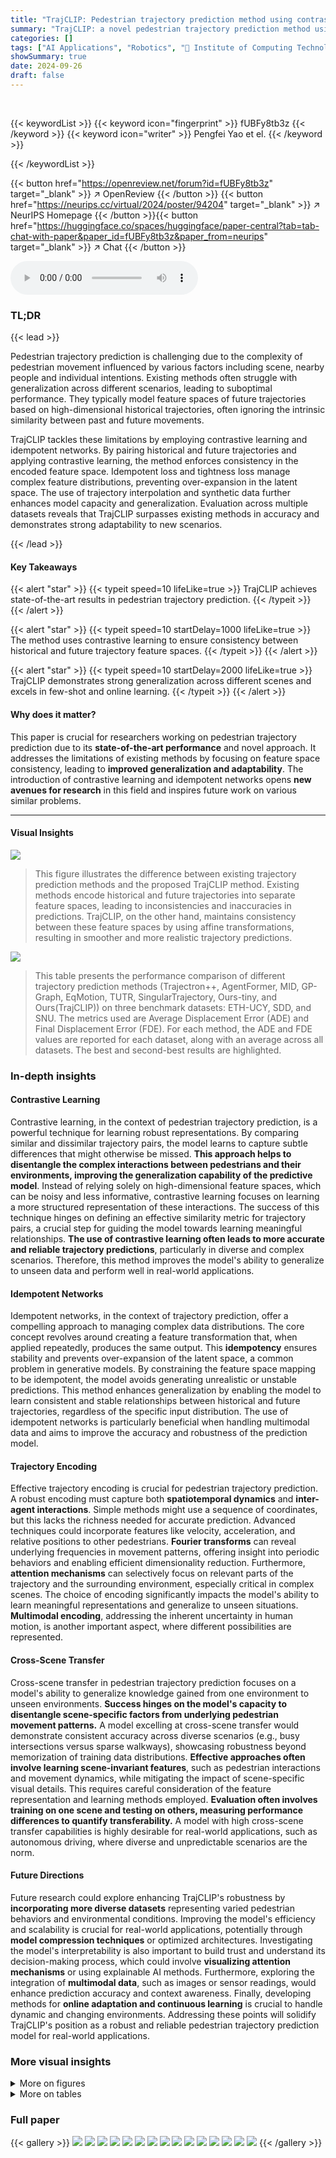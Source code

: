 ```yaml
---
title: "TrajCLIP: Pedestrian trajectory prediction method using contrastive learning and idempotent networks"
summary: "TrajCLIP: a novel pedestrian trajectory prediction method using contrastive learning and idempotent networks to achieve state-of-the-art performance and enhance generalization across diverse scenarios..."
categories: []
tags: ["AI Applications", "Robotics", "🏢 Institute of Computing Technology, University of Chinese Academy of Sciences",]
showSummary: true
date: 2024-09-26
draft: false
---
```


<br>

{{< keywordList >}}
{{< keyword icon="fingerprint" >}} fUBFy8tb3z {{< /keyword >}}
{{< keyword icon="writer" >}} Pengfei Yao et el. {{< /keyword >}}
 
{{< /keywordList >}}

{{< button href="https://openreview.net/forum?id=fUBFy8tb3z" target="_blank" >}}
↗ OpenReview
{{< /button >}}
{{< button href="https://neurips.cc/virtual/2024/poster/94204" target="_blank" >}}
↗ NeurIPS Homepage
{{< /button >}}{{< button href="https://huggingface.co/spaces/huggingface/paper-central?tab=tab-chat-with-paper&paper_id=fUBFy8tb3z&paper_from=neurips" target="_blank" >}}
↗ Chat
{{< /button >}}



<audio controls>
    <source src="https://ai-paper-reviewer.com/fUBFy8tb3z/podcast.wav" type="audio/wav">
    Your browser does not support the audio element.
</audio>


### TL;DR


{{< lead >}}

Pedestrian trajectory prediction is challenging due to the complexity of pedestrian movement influenced by various factors including scene, nearby people and individual intentions. Existing methods often struggle with generalization across different scenarios, leading to suboptimal performance. They typically model feature spaces of future trajectories based on high-dimensional historical trajectories, often ignoring the intrinsic similarity between past and future movements.

TrajCLIP tackles these limitations by employing contrastive learning and idempotent networks. By pairing historical and future trajectories and applying contrastive learning, the method enforces consistency in the encoded feature space. Idempotent loss and tightness loss manage complex feature distributions, preventing over-expansion in the latent space.  The use of trajectory interpolation and synthetic data further enhances model capacity and generalization. Evaluation across multiple datasets reveals that TrajCLIP surpasses existing methods in accuracy and demonstrates strong adaptability to new scenarios.

{{< /lead >}}


#### Key Takeaways

{{< alert "star" >}}
{{< typeit speed=10 lifeLike=true >}} TrajCLIP achieves state-of-the-art results in pedestrian trajectory prediction. {{< /typeit >}}
{{< /alert >}}

{{< alert "star" >}}
{{< typeit speed=10 startDelay=1000 lifeLike=true >}} The method uses contrastive learning to ensure consistency between historical and future trajectory feature spaces. {{< /typeit >}}
{{< /alert >}}

{{< alert "star" >}}
{{< typeit speed=10 startDelay=2000 lifeLike=true >}} TrajCLIP demonstrates strong generalization across different scenes and excels in few-shot and online learning. {{< /typeit >}}
{{< /alert >}}

#### Why does it matter?
This paper is crucial for researchers working on pedestrian trajectory prediction due to its **state-of-the-art performance** and novel approach.  It addresses the limitations of existing methods by focusing on feature space consistency, leading to **improved generalization and adaptability**. The introduction of contrastive learning and idempotent networks opens **new avenues for research** in this field and inspires future work on various similar problems.

------
#### Visual Insights



![](https://ai-paper-reviewer.com/fUBFy8tb3z/figures_0_1.jpg)

> This figure illustrates the difference between existing trajectory prediction methods and the proposed TrajCLIP method. Existing methods encode historical and future trajectories into separate feature spaces, leading to inconsistencies and inaccuracies in predictions.  TrajCLIP, on the other hand, maintains consistency between these feature spaces by using affine transformations, resulting in smoother and more realistic trajectory predictions.





![](https://ai-paper-reviewer.com/fUBFy8tb3z/tables_7_1.jpg)

> This table presents the performance comparison of different trajectory prediction methods (Trajectron++, AgentFormer, MID, GP-Graph, EqMotion, TUTR, SingularTrajectory, Ours-tiny, and Ours(TrajCLIP)) on three benchmark datasets: ETH-UCY, SDD, and SNU.  The metrics used are Average Displacement Error (ADE) and Final Displacement Error (FDE).  For each method, the ADE and FDE values are reported for each dataset, along with an average across all datasets.  The best and second-best results are highlighted.





### In-depth insights


#### Contrastive Learning
Contrastive learning, in the context of pedestrian trajectory prediction, is a powerful technique for learning robust representations.  By comparing similar and dissimilar trajectory pairs, the model learns to capture subtle differences that might otherwise be missed. **This approach helps to disentangle the complex interactions between pedestrians and their environments, improving the generalization capability of the predictive model**.  Instead of relying solely on high-dimensional feature spaces, which can be noisy and less informative, contrastive learning focuses on learning a more structured representation of these interactions. The success of this technique hinges on defining an effective similarity metric for trajectory pairs, a crucial step for guiding the model towards learning meaningful relationships.  **The use of contrastive learning often leads to more accurate and reliable trajectory predictions**, particularly in diverse and complex scenarios. Therefore, this method improves the model's ability to generalize to unseen data and perform well in real-world applications.

#### Idempotent Networks
Idempotent networks, in the context of trajectory prediction, offer a compelling approach to managing complex data distributions.  The core concept revolves around creating a feature transformation that, when applied repeatedly, produces the same output.  This **idempotency** ensures stability and prevents over-expansion of the latent space, a common problem in generative models. By constraining the feature space mapping to be idempotent, the model avoids generating unrealistic or unstable predictions. This method enhances generalization by enabling the model to learn consistent and stable relationships between historical and future trajectories, regardless of the specific input distribution. The use of idempotent networks is particularly beneficial when handling multimodal data and aims to improve the accuracy and robustness of the prediction model.

#### Trajectory Encoding
Effective trajectory encoding is crucial for pedestrian trajectory prediction.  A robust encoding must capture both **spatiotemporal dynamics** and **inter-agent interactions**.  Simple methods might use a sequence of coordinates, but this lacks the richness needed for accurate prediction.  Advanced techniques could incorporate features like velocity, acceleration, and relative positions to other pedestrians.  **Fourier transforms** can reveal underlying frequencies in movement patterns, offering insight into periodic behaviors and enabling efficient dimensionality reduction.  Furthermore, **attention mechanisms** can selectively focus on relevant parts of the trajectory and the surrounding environment, especially critical in complex scenes. The choice of encoding significantly impacts the model's ability to learn meaningful representations and generalize to unseen situations.  **Multimodal encoding**, addressing the inherent uncertainty in human motion, is another important aspect, where different possibilities are represented.

#### Cross-Scene Transfer
Cross-scene transfer in pedestrian trajectory prediction focuses on a model's ability to generalize knowledge gained from one environment to unseen environments.  **Success hinges on the model's capacity to disentangle scene-specific factors from underlying pedestrian movement patterns.**  A model excelling at cross-scene transfer would demonstrate consistent accuracy across diverse scenarios (e.g., busy intersections versus sparse walkways), showcasing robustness beyond memorization of training data distributions.  **Effective approaches often involve learning scene-invariant features**, such as pedestrian interactions and movement dynamics, while mitigating the impact of scene-specific visual details. This requires careful consideration of the feature representation and learning methods employed.  **Evaluation often involves training on one scene and testing on others, measuring performance differences to quantify transferability.**  A model with high cross-scene transfer capabilities is highly desirable for real-world applications, such as autonomous driving, where diverse and unpredictable scenarios are the norm.

#### Future Directions
Future research could explore enhancing TrajCLIP's robustness by **incorporating more diverse datasets** representing varied pedestrian behaviors and environmental conditions.  Improving the model's efficiency and scalability is crucial for real-world applications, potentially through **model compression techniques** or optimized architectures. Investigating the model's interpretability is also important to build trust and understand its decision-making process, which could involve **visualizing attention mechanisms** or using explainable AI methods. Furthermore, exploring the integration of **multimodal data**, such as images or sensor readings, would enhance prediction accuracy and context awareness. Finally, developing methods for **online adaptation and continuous learning** is crucial to handle dynamic and changing environments.  Addressing these points will solidify TrajCLIP's position as a robust and reliable pedestrian trajectory prediction model for real-world applications.


### More visual insights

<details>
<summary>More on figures
</summary>


![](https://ai-paper-reviewer.com/fUBFy8tb3z/figures_1_1.jpg)

> This figure illustrates the difference between existing trajectory prediction methods and the proposed TrajCLIP method. Existing methods map historical and future trajectories into different feature spaces, leading to discontinuities in predicted trajectories. In contrast, TrajCLIP maps them into the same feature space, ensuring spatio-temporal continuity and smoother trajectory predictions.


![](https://ai-paper-reviewer.com/fUBFy8tb3z/figures_3_1.jpg)

> This figure presents the overall architecture of the TrajCLIP model, highlighting its four main components: the Trajectory Encoder, the CLIP Pairing Learning module, the Trajectory Manifold Predictor, and the Trajectory Manifold Decoder.  The Trajectory Encoder processes both historical and future trajectories, extracting Spatio-Temporal Interaction Features (STIF) and Scene-Agent Interaction Features (SAIF). The CLIP Pairing Learning module uses contrastive learning to ensure consistency between the feature spaces of historical and future trajectories. The Trajectory Manifold Predictor employs idempotent and tightness loss functions to map historical trajectory features onto a manifold representing the distribution of future trajectories. Finally, the Trajectory Manifold Decoder generates the predicted future trajectory based on this manifold. The figure illustrates the data flow and the interactions between these components, clearly showing how historical and future trajectory features are processed and used to predict future trajectories.


![](https://ai-paper-reviewer.com/fUBFy8tb3z/figures_4_1.jpg)

> This figure illustrates the architecture of two feature extractors used in the TrajCLIP model: Spatio-Temporal Interaction Feature (STIF) and Scene-Agent Interaction Feature (SAIF).  The STIF processes trajectory data in the time domain, incorporating position, velocity, acceleration, and agent sequences.  Agent-aware attention mechanisms are used to capture interactions between agents. The SAIF operates in the frequency domain, using Fast Fourier Transforms (FFT) to extract scene-agent interaction information. A Butterworth filter is applied to separate high and low-frequency components before inverse FFT (IFFT) to obtain the final features. Self-attention is used to aggregate agent information. Both feature extractors aim to provide comprehensive representations of trajectory dynamics.


![](https://ai-paper-reviewer.com/fUBFy8tb3z/figures_5_1.jpg)

> This figure illustrates the adjacent point interpolation algorithm used for data augmentation.  It shows how new data points (blue circles) are interpolated between existing trajectory points (black circles) based on the vectors formed by consecutive points. The algorithm considers the relative positions of these vectors to determine the appropriate interpolation method, resulting in a more representative and complex distribution of trajectories for model training.


![](https://ai-paper-reviewer.com/fUBFy8tb3z/figures_5_2.jpg)

> This figure shows the overall framework of the TrajCLIP model, which consists of four main parts: a trajectory encoder, a CLIP pairing learning module, a trajectory manifold predictor, and a trajectory manifold decoder.  The trajectory encoder processes both historical and future trajectories, extracting spatio-temporal and scene-agent interaction features. The CLIP pairing learning module enforces consistency between the feature spaces of historical and future trajectories using contrastive learning. The trajectory manifold predictor maps the historical trajectory features to future trajectory features in the same feature space using an idempotent generative network. Finally, the trajectory manifold decoder generates the predicted future trajectories.  Sections 3.2 and 4.2 of the paper provide further details on each component and implementation.


![](https://ai-paper-reviewer.com/fUBFy8tb3z/figures_7_1.jpg)

> This figure shows the overall framework of the TrajCLIP model, which is composed of four main parts: a trajectory encoder, a CLIP pairing learning module, a trajectory manifold predictor, and a trajectory manifold decoder. The trajectory encoder encodes the historical and future trajectories, the CLIP pairing learning module ensures consistency between the feature spaces of past and future trajectories, the trajectory manifold predictor maps past trajectory features into future trajectory features in the same feature space, and the trajectory manifold decoder generates predicted trajectories. Specific details about each component are available in Sections 3.2 and 4.2 of the paper.


![](https://ai-paper-reviewer.com/fUBFy8tb3z/figures_8_1.jpg)

> This figure illustrates the architecture of two key components in the TrajCLIP model: the Spatio-Temporal Interaction Feature (STIF) and the Scene-Agent Interaction Feature (SAIF).  STIF processes trajectories to extract temporal features (position, velocity, acceleration) using agent-aware attention.  SAIF uses Fourier transforms to extract interaction features between agents and the scene, emphasizing shared information and eliminating agent-specific details. The figure visually depicts the data flow and processing steps within each component.


![](https://ai-paper-reviewer.com/fUBFy8tb3z/figures_9_1.jpg)

> This figure illustrates the difference between existing trajectory prediction methods and the proposed TrajCLIP method. Existing methods project historical and future trajectories into different feature spaces, leading to inconsistencies and difficulties in prediction, especially in terms of spatio-temporal continuity. In contrast, TrajCLIP maintains consistency between the feature spaces, enabling smooth and accurate prediction through affine transformations.


</details>




<details>
<summary>More on tables
</summary>


![](https://ai-paper-reviewer.com/fUBFy8tb3z/tables_8_1.jpg)
> This table presents the results of ablation studies conducted on the TrajCLIP model. The left part shows the impact of different modules (SAIF, CLIP pairing learning, and IGN generation framework) on the model's performance, while the right part demonstrates the effectiveness of various data augmentation techniques (Small Perturbations, Adjacent Point Interpolation, and Plausible Trajectories Generation). The performance is evaluated using ADE and FDE metrics on the ETH-UCY and SDD datasets. The table helps to understand the contribution of each component and data augmentation strategy to the overall performance of the TrajCLIP model.

![](https://ai-paper-reviewer.com/fUBFy8tb3z/tables_9_1.jpg)
> This table compares TrajCLIP with other state-of-the-art trajectory prediction methods across three key metrics: model size (in MB), computational complexity (in GFlops), and inference speed (in seconds). Inference speed specifically refers to the time taken to predict the next 12 frames of a trajectory given the preceding 8 frames.

</details>




### Full paper

{{< gallery >}}
<img src="https://ai-paper-reviewer.com/fUBFy8tb3z/1.png" class="grid-w50 md:grid-w33 xl:grid-w25" />
<img src="https://ai-paper-reviewer.com/fUBFy8tb3z/2.png" class="grid-w50 md:grid-w33 xl:grid-w25" />
<img src="https://ai-paper-reviewer.com/fUBFy8tb3z/3.png" class="grid-w50 md:grid-w33 xl:grid-w25" />
<img src="https://ai-paper-reviewer.com/fUBFy8tb3z/4.png" class="grid-w50 md:grid-w33 xl:grid-w25" />
<img src="https://ai-paper-reviewer.com/fUBFy8tb3z/5.png" class="grid-w50 md:grid-w33 xl:grid-w25" />
<img src="https://ai-paper-reviewer.com/fUBFy8tb3z/6.png" class="grid-w50 md:grid-w33 xl:grid-w25" />
<img src="https://ai-paper-reviewer.com/fUBFy8tb3z/7.png" class="grid-w50 md:grid-w33 xl:grid-w25" />
<img src="https://ai-paper-reviewer.com/fUBFy8tb3z/8.png" class="grid-w50 md:grid-w33 xl:grid-w25" />
<img src="https://ai-paper-reviewer.com/fUBFy8tb3z/9.png" class="grid-w50 md:grid-w33 xl:grid-w25" />
<img src="https://ai-paper-reviewer.com/fUBFy8tb3z/10.png" class="grid-w50 md:grid-w33 xl:grid-w25" />
<img src="https://ai-paper-reviewer.com/fUBFy8tb3z/11.png" class="grid-w50 md:grid-w33 xl:grid-w25" />
<img src="https://ai-paper-reviewer.com/fUBFy8tb3z/12.png" class="grid-w50 md:grid-w33 xl:grid-w25" />
<img src="https://ai-paper-reviewer.com/fUBFy8tb3z/13.png" class="grid-w50 md:grid-w33 xl:grid-w25" />
<img src="https://ai-paper-reviewer.com/fUBFy8tb3z/14.png" class="grid-w50 md:grid-w33 xl:grid-w25" />
<img src="https://ai-paper-reviewer.com/fUBFy8tb3z/15.png" class="grid-w50 md:grid-w33 xl:grid-w25" />
{{< /gallery >}}